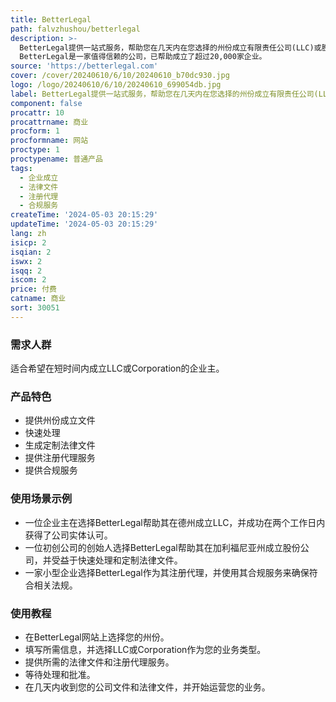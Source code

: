 ```yaml
---
title: BetterLegal
path: falvzhushou/betterlegal
description: >-
  BetterLegal提供一站式服务，帮助您在几天内在您选择的州份成立有限责任公司(LLC)或股份公司(Corporation)。它提供所有必要的文件和法律文件，使您的公司在短短两个工作日内成为官方认可的实体。
  BetterLegal是一家值得信赖的公司，已帮助成立了超过20,000家企业。
source: 'https://betterlegal.com'
cover: /cover/20240610/6/10/20240610_b70dc930.jpg
logo: /logo/20240610/6/10/20240610_699054db.jpg
label: BetterLegal提供一站式服务，帮助您在几天内在您选择的州份成立有限责任公司(LLC)或股份公司(Corporation)。
component: false
procattr: 10
procattrname: 商业
procform: 1
procformname: 网站
proctype: 1
proctypename: 普通产品
tags:
  - 企业成立
  - 法律文件
  - 注册代理
  - 合规服务
createTime: '2024-05-03 20:15:29'
updateTime: '2024-05-03 20:15:29'
lang: zh
isicp: 2
isqian: 2
iswx: 2
isqq: 2
iscom: 2
price: 付费
catname: 商业
sort: 30051
---
```




### 需求人群
适合希望在短时间内成立LLC或Corporation的企业主。

### 产品特色
* 提供州份成立文件
* 快速处理
* 生成定制法律文件
* 提供注册代理服务
* 提供合规服务

### 使用场景示例
* 一位企业主在选择BetterLegal帮助其在德州成立LLC，并成功在两个工作日内获得了公司实体认可。
* 一位初创公司的创始人选择BetterLegal帮助其在加利福尼亚州成立股份公司，并受益于快速处理和定制法律文件。
* 一家小型企业选择BetterLegal作为其注册代理，并使用其合规服务来确保符合相关法规。

### 使用教程
* 在BetterLegal网站上选择您的州份。
* 填写所需信息，并选择LLC或Corporation作为您的业务类型。
* 提供所需的法律文件和注册代理服务。
* 等待处理和批准。
* 在几天内收到您的公司文件和法律文件，并开始运营您的业务。

  
